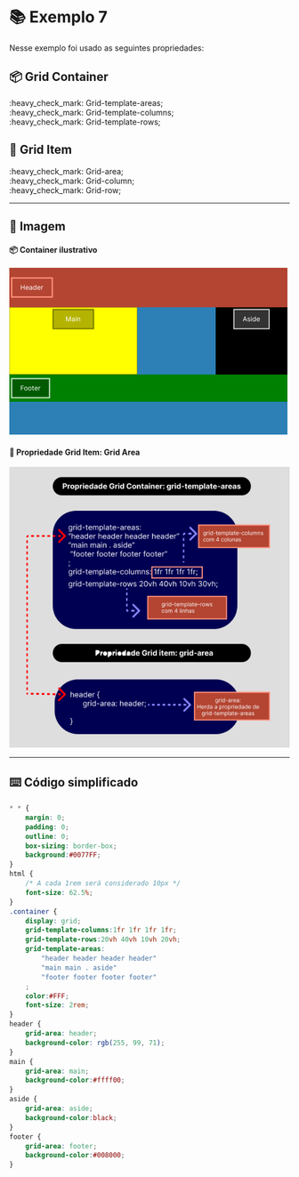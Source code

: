# :books: Exemplo 7

<p>Nesse exemplo foi usado as seguintes propriedades:</p>

## :package: Grid Container
<p> 
    :heavy_check_mark: Grid-template-areas;<br>    
    :heavy_check_mark: Grid-template-columns;<br>
    :heavy_check_mark: Grid-template-rows;<br>                              
</p>

## :pencil: Grid Item

<p>     
    :heavy_check_mark: Grid-area;<br>                 
    :heavy_check_mark: Grid-column;<br>    
    :heavy_check_mark: Grid-row;<br>    
</p>

---

## :art: Imagem 

#### :package: Container ilustrativo

<img alt="container" src="./../img/img-ex-7.png">

#### :pencil: Propriedade Grid Item: Grid Area

<img alt="container" src="./../img/img-ex-7.1.png">


---

## :keyboard: Código simplificado

```css
* * {
    margin: 0;
    padding: 0;
    outline: 0;
    box-sizing: border-box;
    background:#0077FF;    
}
html {
    /* A cada 1rem será considerado 10px */
    font-size: 62.5%;
}
.container {
    display: grid;  
    grid-template-columns:1fr 1fr 1fr 1fr;
    grid-template-rows:20vh 40vh 10vh 20vh;   
    grid-template-areas: 
        "header header header header"
        "main main . aside"       
        "footer footer footer footer"
    ;                              
    color:#FFF;
    font-size: 2rem;
}
header {
    grid-area: header;
    background-color: rgb(255, 99, 71);          
}
main {        
    grid-area: main;
    background-color:#ffff00;    
}
aside {     
    grid-area: aside;     
    background-color:black;    
}
footer {    
    grid-area: footer; 
    background-color:#008000;
}

    
```
